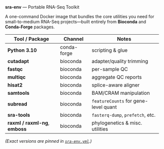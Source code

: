  **sra-env** — Portable RNA-Seq Toolkit

A one-command Docker image that bundles the core utilities you need for small-to-medium RNA-Seq projects—built entirely from **Bioconda** and **Conda-Forge** packages.

| Tool / Package | Channel | Notes |
|----------------|---------|-------|
| **Python 3.10** | conda-forge | scripting & glue |
| **cutadapt** | bioconda | adapter/quality trimming |
| **fastqc** | bioconda | per-sample QC |
| **multiqc** | bioconda | aggregate QC reports |
| **hisat2** | bioconda | splice-aware aligner |
| **samtools** | bioconda | BAM/CRAM manipulation |
| **subread** | bioconda | `featureCounts` for gene-level quant |
| **sra-tools** | bioconda | `fasterq-dump`, `prefetch`, etc. |
| **raxml / raxml-ng**, **emboss** | bioconda | phylogenetics & misc. utilities |

*(Exact versions are pinned in [`sra-env.yml`](./sra-env.yml).)*


